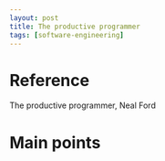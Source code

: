 ```yaml
---
layout: post
title: The productive programmer
tags: [software-engineering]
---
```

# Reference
The productive programmer, Neal Ford

# Main points
